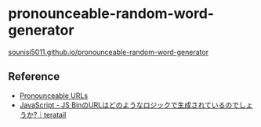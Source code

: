 # pronounceable-random-word-generator

[sounisi5011.github.io/pronounceable-random-word-generator](https://sounisi5011.github.io/pronounceable-random-word-generator/)

## Reference

* [Pronounceable URLs](https://jsbin.com/help/pronounceable-urls/)
* [JavaScript - JS BinのURLはどのようなロジックで生成されているのでしょうか?｜teratail](https://teratail.com/questions/3816)
